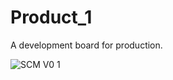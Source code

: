 # Product_1
A development board for production.

![SCM V0 1](https://github.com/user-attachments/assets/10e3d838-7ae9-4577-abdc-f3c6e4cbd316)
